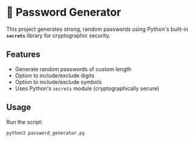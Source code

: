 # 🔑 Password Generator

This project generates strong, random passwords using Python's built-in **`secrets`** library for cryptographic security.

## Features
- Generate random passwords of custom length
- Option to include/exclude digits
- Option to include/exclude symbols
- Uses Python's `secrets` module (cryptographically secure)

## Usage
Run the script:
```bash
python3 password_generator.py
